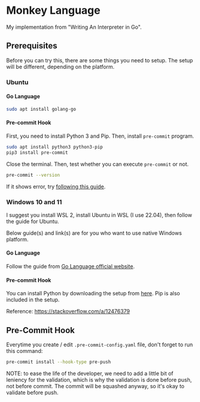# Monkey Language

My implementation from "Writing An Interpreter in Go".

## Prerequisites

Before you can try this, there are some things you need to setup. The setup will be different, depending on the platform.

### Ubuntu

#### Go Language

```sh
sudo apt install golang-go
```

#### Pre-commit Hook

First, you need to install Python 3 and Pip. Then, install `pre-commit` program.
```sh
sudo apt install python3 python3-pip
pip3 install pre-commit
```

Close the terminal. Then, test whether you can execute `pre-commit` or not.
```sh
pre-commit --version
```

If it shows error, try [following this guide](https://stackoverflow.com/a/71043830).

### Windows 10 and 11

I suggest you install WSL 2, install Ubuntu in WSL (I use 22.04), then follow the guide for Ubuntu.

Below guide(s) and link(s) are for you who want to use native Windows platform.

#### Go Language

Follow the guide from [Go Language official website](https://go.dev/doc/install).

#### Pre-commit Hook

You can install Python by downloading the setup from [here](https://www.python.org/downloads/windows/). Pip is also included in the setup.

Reference: https://stackoverflow.com/a/12476379

## Pre-Commit Hook

Everytime you create / edit `.pre-commit-config.yaml` file, don't forget to run this command:
```sh
pre-commit install --hook-type pre-push
```

NOTE: to ease the life of the developer, we need to add a little bit of leniency for the validation, which is why the validation is done before push, not before commit. The commit will be squashed anyway, so it's okay to validate before push.
